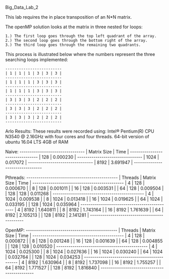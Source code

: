 Big_Data_Lab_2

This lab requires the in place transposition of an N*N matrix.

The openMP solution looks at the matrix in three nested for loops:

	1.) The first loop goes through the top left quadrant of the array.
	2.) The second loop goes through the bottom right of the array.
	3.) The third loop goes through the remaining two quadrants.

This process is illustrated below where the numbers represent the three searching loops implemented:

	-------------------------
	| 1 | 1 | 1 | 3 | 3 | 3 | 
	-------------------------
	| 1 | 1 | 1 | 3 | 3 | 3 | 
	-------------------------
	| 1 | 1 | 1 | 3 | 3 | 3 |
	-------------------------
	| 3 | 3 | 3 | 2 | 2 | 2 |
	-------------------------
	| 3 | 3 | 3 | 2 | 2 | 2 |
	-------------------------
	| 3 | 3 | 3 | 2 | 2 | 2 |
	-------------------------

Arlo Results:
These results were recorded using:
Intel® Pentium(R) CPU N3540 @ 2.16GHz with four cores and four threads.
64-bit version of ubuntu 16.04 LTS
4GB of RAM

	
Naive: 
	--------------------------------
	|   Matrix Size    |   Time    |
	--------------------------------
	| 	128        | 0.000230  |
	--------------------------------
	| 	1024       | 0.017072  |
	--------------------------------
	|	8192       | 3.691947  |
	--------------------------------


Pthreads: 
	---------------------------------------------
	| Threads |   Matrix Size  |     Time	    |
	---------------------------------------------
	|    4    |   	128        |	0.000670    |
	|    8    |    	128        |	0.001011    |
	|    16   |    	128        |	0.003531    |
	|    64   |    	128        |	0.009504    |
	|    128  |    	128        |	0.011268    |
	---------------------------------------------
	|    4    |    	1024       |    0.009538    |
	|    8    |    	1024       |	0.013418    |
	|    16   |    	1024       |	0.019625    |
	|    64   |    	1024       |	0.033195    |
	|    128  |    	1024       |	0.035964    |
	---------------------------------------------
	|    4    |  	8192       |	1.640811    |
	|    8    |   	8192       |	1.743164    |
	|    16   |  	8192       |	1.761639    |
	|    64   | 	8192       |	2.105213    |
	|    128  |	8192       |	2.141281    |
	---------------------------------------------

OpenMP: 
	---------------------------------------------
	| Threads |  Matrix Size   |      Time      |
	---------------------------------------------
	|   4     |     128        |	0.000872    |
	|   8     |     128        |	0.001248    |
	|   16    |     128        |	0.001639    |
	|   64    |     128        |	0.004855    |
	|   128   |     128        |	0.010520    |
	---------------------------------------------
	|   4     |     1024       | 	0.025300    |
	|   8     |     1024       |	0.027636    |
	|   16    |     1024       | 	0.030240    |
	|   64    |     1024       |	0.032764    |
	|   128   |     1024       | 	0.034253    |
	---------------------------------------------
	|   4     |     8192       |	1.630964    |
	|   8     |     8192       |	1.737098    |
	|   16    |     8192       |	1.755257    |
	|   64    |     8192       |	1.771527    |
	|   128   |     8192       |	1.816840    |
	---------------------------------------------

















